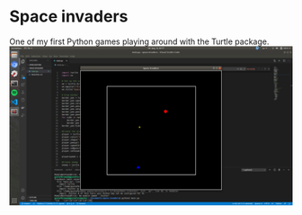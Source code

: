 # Space invaders
One of my first Python games playing around with the Turtle package.
![](/assets/screenshot.png)